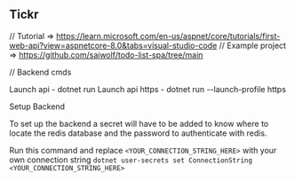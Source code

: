 ## Tickr

// Tutorial => https://learn.microsoft.com/en-us/aspnet/core/tutorials/first-web-api?view=aspnetcore-8.0&tabs=visual-studio-code
// Example project => https://github.com/saiwolf/todo-list-spa/tree/main

// Backend cmds

Launch api - dotnet run
Launch api https - dotnet run --launch-profile https

Setup Backend

To set up the backend a secret will have to be added to know where to locate the redis database and the password to authenticate with redis.

Run this command and replace `<YOUR_CONNECTION_STRING_HERE>` with your own connection string `dotnet user-secrets set ConnectionString <YOUR_CONNECTION_STRING_HERE>`

